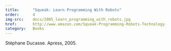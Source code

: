 ```yaml
---
title:      "Squeak: Learn Programming With Robots"
order:      4
img-src:    docs/2005_learn_programming_with_robots.jpg
href:       http://www.amazon.com/Squeak-Programming-Robots-Technology-Action/dp/B00EBGJ4D8
category:   Books
---
```

Stéphane Ducasse. Apress, 2005.

